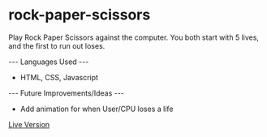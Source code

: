 # rock-paper-scissors

Play Rock Paper Scissors against the computer.
You both start with 5 lives, and the first to run out loses.

--- Languages Used ---
- HTML, CSS, Javascript


--- Future Improvements/Ideas ---
- Add animation for when User/CPU loses a life


[Live Version](https://milosost.github.io/rock-paper-scissors/)
